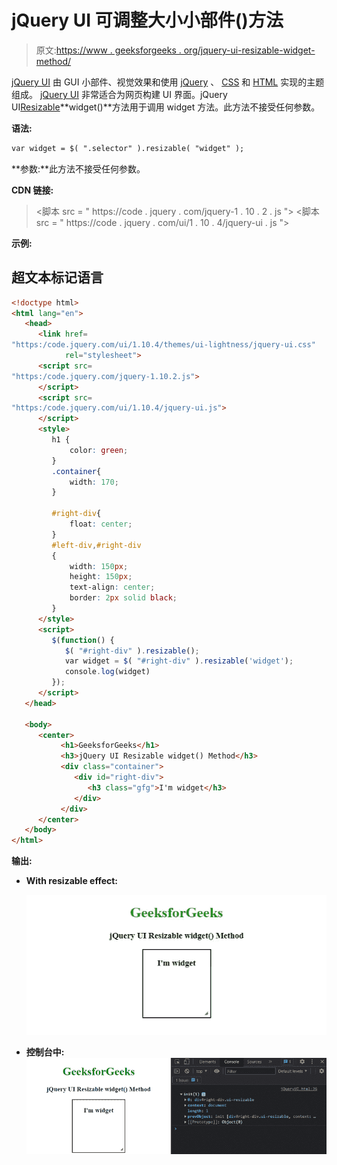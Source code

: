 # jQuery UI 可调整大小小部件()方法

> 原文:[https://www . geeksforgeeks . org/jquery-ui-resizable-widget-method/](https://www.geeksforgeeks.org/jquery-ui-resizable-widget-method/)

[jQuery UI](https://www.geeksforgeeks.org/jquery-ui-introduction/) 由 GUI 小部件、视觉效果和使用 [jQuery](https://www.geeksforgeeks.org/jquery-tutorials/) 、 [CSS](https://www.geeksforgeeks.org/css-tutorials/) 和 [HTML](https://www.geeksforgeeks.org/html-tutorials/) 实现的主题组成。 [jQuery UI](https://www.geeksforgeeks.org/jquery-ui-introduction/) 非常适合为网页构建 UI 界面。jQuery UI[Resizable](https://www.geeksforgeeks.org/jquery-ui-resizable/)**widget()**方法用于调用 widget 方法。此方法不接受任何参数。

**语法:**

```html
var widget = $( ".selector" ).resizable( "widget" );
```

**参数:**此方法不接受任何参数。

**CDN 链接:**

> <link href="”https:/code.jquery.com/ui/1.10.4/themes/ui-lightness/jquery-ui.css”rel=”stylesheet”">
> <脚本 src = " https://code . jquery . com/jquery-1 . 10 . 2 . js "></脚本>
> <脚本 src = " https://code . jquery . com/ui/1 . 10 . 4/jquery-ui . js "></脚本>

**示例:**

## 超文本标记语言

```html
<!doctype html>  
<html lang="en">  
   <head>  
      <link href=
"https:/code.jquery.com/ui/1.10.4/themes/ui-lightness/jquery-ui.css" 
            rel="stylesheet">  
      <script src=
"https:/code.jquery.com/jquery-1.10.2.js">
      </script>  
      <script src=
"https:/code.jquery.com/ui/1.10.4/jquery-ui.js">
      </script>  
      <style>  
         h1 {
             color: green;
         }
         .container{
             width: 170;
         }

         #right-div{
             float: center;
         }
         #left-div,#right-div 
         { 
             width: 150px; 
             height: 150px;   
             text-align: center; 
             border: 2px solid black;
         }  
      </style>  
      <script>  
         $(function() {  
            $( "#right-div" ).resizable();  
            var widget = $( "#right-div" ).resizable('widget');
            console.log(widget)
         });  
      </script>  
   </head>  

   <body> 
      <center>
           <h1>GeeksforGeeks</h1>  
           <h3>jQuery UI Resizable widget() Method</h3>
           <div class="container">  
              <div id="right-div">   
                 <h3 class="gfg">I'm widget</h3>  
              </div>
           </div>
      </center>
   </body>  
</html>  

```

**输出:**

*   **With resizable effect:**

    ![jQuery UI Resizable widget() Method](img/a87586cc86177890398477f5c7ca2767.png)

*   **控制台中:** ![jQuery UI Resizable widget() Method](img/a0562421d3d913823348ca8709e70fa0.png)